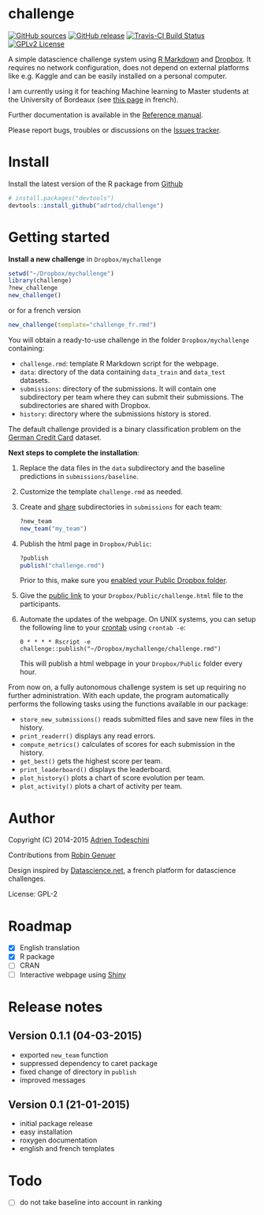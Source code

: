 challenge
=========
[![GitHub sources](https://img.shields.io/badge/View_on-Github-yellow.svg)](https://github.com/adrtod/challenge/)
[![GitHub release](https://img.shields.io/github/release/adrtod/challenge.svg)](https://github.com/adrtod/challenge/releases/latest)
[![Travis-CI Build Status](https://img.shields.io/travis/adrtod/challenge.svg)](https://travis-ci.org/adrtod/challenge)
[![GPLv2 License](http://img.shields.io/badge/license-GPLv2-blue.svg)](http://www.gnu.org/licenses/gpl-2.0.html)

A simple datascience challenge system using [R Markdown](http://rmarkdown.rstudio.com/) 
and [Dropbox](https://www.dropbox.com/). It requires no network configuration, 
does not depend on external platforms like e.g. Kaggle and can be easily installed 
on a personal computer.

I am currently using it for teaching Machine learning to Master students at the 
University of Bordeaux (see [this page](http://goo.gl/KRuYn0) in french).

Further documentation is available in the [Reference manual](http://adrtod.github.io/challenge).

Please report bugs, troubles or discussions on the [Issues tracker](https://github.com/adrtod/challenge/issues).

Install
=======
Install the latest version of the R package from [Github](https://github.com/adrtod/challenge)
```r
# install.packages("devtools")
devtools::install_github("adrtod/challenge")
```

Getting started
===============
**Install a new challenge** in `Dropbox/mychallenge`
```r
setwd("~/Dropbox/mychallenge")
library(challenge)
?new_challenge
new_challenge()
```

or for a french version
```r
new_challenge(template="challenge_fr.rmd")
```

You will obtain a ready-to-use challenge in the folder `Dropbox/mychallenge` containing:

- `challenge.rmd`: template R Markdown script for the webpage.
- `data`: directory of the data containing `data_train` and `data_test` datasets.
- `submissions`: directory of the submissions. It will contain one subdirectory per team
    where they can submit their submissions. The subdirectories are shared with
    Dropbox.
- `history`: directory where the submissions history is stored.

The default challenge provided is a binary classification problem on the [German Credit Card](https://archive.ics.uci.edu/ml/datasets/Statlog+(German+Credit+Data)) dataset.

**Next steps to complete the installation**:

1. Replace the data files in the `data` subdirectory and the baseline predictions in `submissions/baseline`.
2. Customize the template `challenge.rmd` as needed.
3. Create and [share](https://www.dropbox.com/en/help/19) subdirectories in `submissions` for each team:
    ```r
    ?new_team
    new_team("my_team")
    ```
    
4. Publish the html page in `Dropbox/Public`:
    ```r
    ?publish
    publish("challenge.rmd")
    ```
    Prior to this, make sure you [enabled your Public Dropbox folder](http://www.dropbox.com/enable_public_folder).

5. Give the [public link](https://www.dropbox.com/en/help/274) to your `Dropbox/Public/challenge.html` file to the participants.
    
6. Automate the updates of the webpage. On UNIX systems, you can setup the following 
    line to your [crontab](http://en.wikipedia.org/wiki/Cron) using `crontab -e`:
    ```
    0 * * * * Rscript -e challenge::publish("~/Dropbox/mychallenge/challenge.rmd")
    ```
    
    This will publish a html webpage in your `Dropbox/Public` folder every hour.
    
From now on, a fully autonomous challenge system is set up requiring no further 
administration. With each update, the program automatically performs the following
tasks using the functions available in our package:

- `store_new_submissions()` reads submitted files and save new files in the history.
- `print_readerr()` displays any read errors.
- `compute_metrics()` calculates of scores for each submission in the history.
- `get_best()` gets the highest score per team.
- `print_leaderboard()` displays the leaderboard.
- `plot_history()` plots a chart of score evolution per team.
- `plot_activity()` plots a chart of activity per team.

Author
=======
Copyright (C) 2014-2015 [Adrien Todeschini](https://sites.google.com/site/adrientodeschini)

Contributions from [Robin Genuer](http://robin.genuer.fr/)

Design inspired by [Datascience.net](https://datascience.net/), a french platform
for datascience challenges.

License: GPL-2

Roadmap
========
- [x] English translation
- [x] R package
- [ ] CRAN
- [ ] Interactive webpage using [Shiny](http://shiny.rstudio.com/)

Release notes
=============
Version 0.1.1 (04-03-2015)
--------------------------
- exported `new_team` function
- suppressed dependency to caret package
- fixed change of directory in `publish`
- improved messages

Version 0.1 (21-01-2015)
------------------------
- initial package release
- easy installation
- roxygen documentation
- english and french templates

Todo
==========
- [ ] do not take baseline into account in ranking
